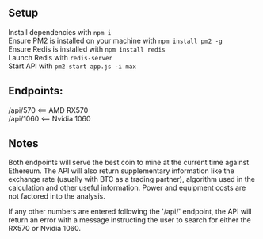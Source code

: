 ## Setup

Install dependencies with `npm i` <br />
Ensure PM2 is installed on your machine with `npm install pm2 -g` <br />
Ensure Redis is installed with `npm install redis` <br />
Launch Redis with `redis-server` <br />
Start API with `pm2 start app.js -i max` <br />

## Endpoints:
/api/570   <== AMD RX570 <br />
/api/1060  <== Nvidia 1060

## Notes
Both endpoints will serve the best coin to mine at the current time against Ethereum. The API will also return supplementary information like the exchange rate (usually with BTC as a trading partner), algorithm used in the calculation and other useful information. Power and equipment costs are not factored into the analysis.

If any other numbers are entered following the '/api/' endpoint, the API will return an error with a message instructing the user to search for either the RX570 or Nvidia 1060.